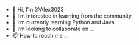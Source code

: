 - 👋 Hi, I’m @Alex3023
- 👀 I’m interested in learning from the community.
- 🌱 I’m currently learning Python and Java.
- 💞️ I’m looking to collaborate on ...
- 📫 How to reach me ...

<!---
Alex3023/Alex3023 is a ✨ special ✨ repository because its `README.md` (this file) appears on your GitHub profile.
You can click the Preview link to take a look at your changes.
--->
